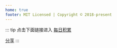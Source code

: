 ```yaml
---
home: true
footer: MIT Licensed | Copyright © 2018-present
---
```

::: tip 点击下面链接进入
[每日积累](/diary/)

[分享](/share/)
:::